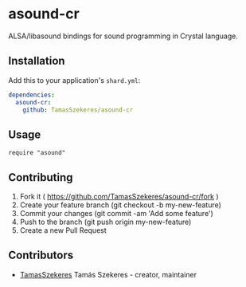 # asound-cr

ALSA/libasound bindings for sound programming in Crystal language.

## Installation

Add this to your application's `shard.yml`:

```yaml
dependencies:
  asound-cr:
    github: TamasSzekeres/asound-cr
```

## Usage

```crystal
require "asound"
```

## Contributing

1. Fork it ( https://github.com/TamasSzekeres/asound-cr/fork )
2. Create your feature branch (git checkout -b my-new-feature)
3. Commit your changes (git commit -am 'Add some feature')
4. Push to the branch (git push origin my-new-feature)
5. Create a new Pull Request

## Contributors

- [TamasSzekeres](https://github.com/TamasSzekeres) Tamás Szekeres - creator, maintainer
